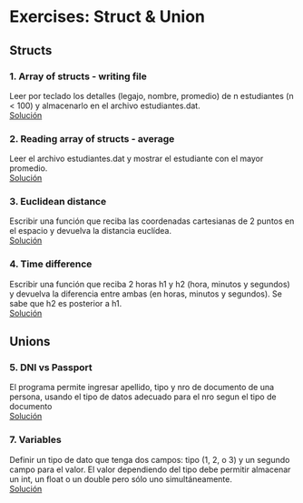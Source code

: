 # Exercises: Struct & Union

## Structs
### 1. Array of structs - writing file
Leer por teclado los detalles (legajo, nombre, promedio) de n estudiantes (n < 100) y almacenarlo en el archivo estudiantes.dat.
</br>
[Solución](./struct/estudiantes.c)

### 2. Reading array of structs - average
Leer el archivo estudiantes.dat y mostrar el estudiante con el mayor promedio.
</br>
[Solución](./struct/estudiantes.c)

### 3. Euclidean distance
Escribir una función que reciba las coordenadas cartesianas de 2 puntos en el espacio y devuelva la distancia euclídea.
</br>
[Solución](./struct/distancia2puntos.c)

### 4. Time difference
Escribir una función que reciba 2 horas h1 y h2 (hora, minutos y segundos) y devuelva la diferencia entre ambas (en horas, minutos y segundos). Se sabe que h2 es posterior a h1.
</br>
[Solución](./struct/horas.c)

## Unions
### 5. DNI vs Passport 
El programa permite ingresar apellido, tipo y nro de documento de una persona, usando el tipo de datos adecuado para el nro segun el tipo de documento 
</br>
[Solución](./struct/dni.c)


### 7. Variables
Definir un tipo de dato que tenga dos campos: tipo (1, 2, o 3) y un segundo campo para el valor. El valor dependiendo del tipo debe permitir almacenar un int, un float o un double pero sólo uno simultáneamente.
</br>
[Solución](./struct/union.c)
